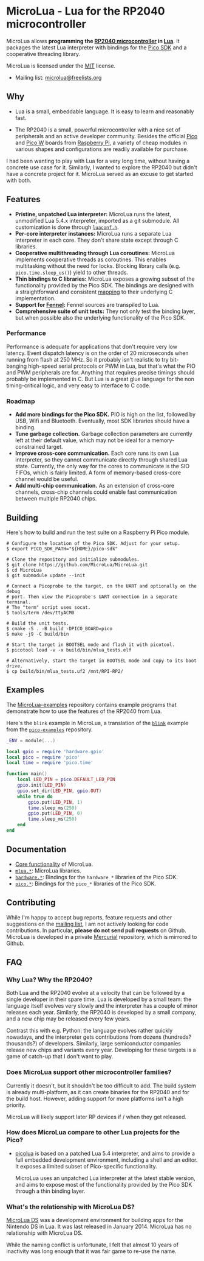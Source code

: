 # MicroLua - Lua for the RP2040 microcontroller

<!-- Copyright 2023 Remy Blank <remy@c-space.org> -->
<!-- SPDX-License-Identifier: MIT -->

MicroLua allows **programming the
[RP2040 microcontroller](https://www.raspberrypi.com/documentation/microcontrollers/rp2040.html)
in [Lua](https://www.lua.org/)**. It packages the latest Lua interpreter with
bindings for the [Pico SDK](https://github.com/raspberrypi/pico-sdk) and a
cooperative threading library.

MicroLua is licensed under the [MIT](LICENSE.md) license.

- Mailing list:
  [microlua@freelists.org](https://www.freelists.org/list/microlua)

## Why

- Lua is a small, embeddable language. It is easy to learn and reasonably fast.

- The RP2040 is a small, powerful microcontroller with a nice set of
  peripherals and an active developer community. Besides the official
  [Pico](https://www.raspberrypi.com/documentation/microcontrollers/raspberry-pi-pico.html#technical-specification)
  and
  [Pico W](https://www.raspberrypi.com/documentation/microcontrollers/raspberry-pi-pico.html#raspberry-pi-pico-w-and-pico-wh)
  boards from
  [Raspberry Pi](https://www.raspberrypi.com/), a variety of cheap modules in
  various shapes and configurations are readily available for purchase.

I had been wanting to play with Lua for a very long time, without having a
concrete use case for it. Similarly, I wanted to explore the RP2040 but didn't
have a concrete project for it. MicroLua served as an excuse to get started with
both.

## Features

- **Pristine, unpatched Lua interpreter:** MicroLua runs the latest,
  unmodified Lua 5.4.x interpreter, imported as a git submodule. All
  customization is done through [`luaconf.h`](core/luaconf.in.h).
- **Per-core interpreter instances:** MicroLua runs a separate Lua interpreter
  in each core. They don't share state except through C libraries.
- **Cooperative multithreading through Lua coroutines:** MicroLua implements
  cooperative threads as coroutines. This enables multitasking without the need
  for locks. Blocking library calls (e.g. `pico.time.sleep_us()`) yield to
  other threads.
- **Thin bindings to C libraries:** MicroLua exposes a growing subset of the
  functionality provided by the Pico SDK. The bindings are designed with a
  straightforward and consistent [mapping](docs/core.md#binding-conventions) to
  their underlying C implementation.
- **Support for [Fennel](https://fennel-lang.org/):** Fennel sources are
  transpiled to Lua.
- **Comprehensive suite of unit tests:** They not only test the binding layer,
  but when possible also the underlying functionality of the Pico SDK.

### Performance

Performance is adequate for applications that don't require very low latency.
Event dispatch latency is on the order of 20 microseconds when running from
flash at 250 MHz. So it probably isn't realistic to try bit-banging high-speed
serial protocols or PWM in Lua, but that's what the PIO and PWM peripherals are
for. Anything that requires precise timings should probably be implemented in C.
But Lua is a great glue language for the non timing-critical logic, and very
easy to interface to C code.

### Roadmap

- **Add more bindings for the Pico SDK.** PIO is high on the list, followed by
  USB, Wifi and Bluetooth. Eventually, most SDK libraries should have a binding.
- **Tune garbage collection.** Garbage collection parameters are currently left
  at their default value, which may not be ideal for a memory-constrained
  target.
- **Improve cross-core communication.** Each core runs its own Lua interpreter,
  so they cannot communicate directly through shared Lua state. Currently, the
  only way for the cores to communicate is the SIO FIFOs, which is fairly
  limited. A form of memory-based cross-core channel would be useful.
- **Add multi-chip communication.** As an extension of cross-core channels,
  cross-chip channels could enable fast communication between multiple RP2040
  chips.

## Building

Here's how to build and run the test suite on a Raspberry Pi Pico module.

```shell
# Configure the location of the Pico SDK. Adjust for your setup.
$ export PICO_SDK_PATH="${HOME}/pico-sdk"

# Clone the repository and initialize submodules.
$ git clone https://github.com/MicroLua/MicroLua.git
$ cd MicroLua
$ git submodule update --init

# Connect a Picoprobe to the target, on the UART and optionally on the debug
# port. Then view the Picoprobe's UART connection in a separate terminal.
# The "term" script uses socat.
$ tools/term /dev/ttyACM0

# Build the unit tests.
$ cmake -S . -B build -DPICO_BOARD=pico
$ make -j9 -C build/bin

# Start the target in BOOTSEL mode and flash it with picotool.
$ picotool load -v -x build/bin/mlua_tests.elf

# Alternatively, start the target in BOOTSEL mode and copy to its boot drive.
$ cp build/bin/mlua_tests.uf2 /mnt/RPI-RP2/
```

## Examples

The [MicroLua-examples](https://github.com/MicroLua/MicroLua-examples)
repository contains example programs that demonstrate how to use the features of
the RP2040 from Lua.

Here's the `blink` example in MicroLua, a translation of the
[`blink`](https://github.com/raspberrypi/pico-examples/tree/master/blink)
example from the [`pico-examples`](https://github.com/raspberrypi/pico-examples)
repository.

```lua
_ENV = module(...)

local gpio = require 'hardware.gpio'
local pico = require 'pico'
local time = require 'pico.time'

function main()
    local LED_PIN = pico.DEFAULT_LED_PIN
    gpio.init(LED_PIN)
    gpio.set_dir(LED_PIN, gpio.OUT)
    while true do
        gpio.put(LED_PIN, 1)
        time.sleep_ms(250)
        gpio.put(LED_PIN, 0)
        time.sleep_ms(250)
    end
end
```

## Documentation

- [Core functionality](docs/core.md) of MicroLua.
- [`mlua.*`](docs/mlua.md): MicroLua libraries.
- [`hardware.*`](docs/hardware.md): Bindings for the `hardware_*` libraries of
  the Pico SDK.
- [`pico.*`](docs/pico.md): Bindings for the `pico_*` libraries of the Pico SDK.

## Contributing

While I'm happy to accept bug reports, feature requests and other suggestions on
the [mailing list](https://www.freelists.org/list/microlua), I am not actively
looking for code contributions. In particular, **please do not send pull
requests** on Github. MicroLua is developed in a private
[Mercurial](https://www.mercurial-scm.org/) repository, which is mirrored to
Github.

## FAQ

### Why Lua? Why the RP2040?

Both Lua and the RP2040 evolve at a velocity that can be followed by a single
developer in their spare time. Lua is developed by a small team: the language
itself evolves very slowly and the interpreter has a couple of minor releases
each year. Similarly, the RP2040 is developed by a small company, and a new chip
may be released every few years.

Contrast this with e.g. Python: the language evolves rather quickly nowadays,
and the interpreter gets contributions from dozens (hundreds? thousands?) of
developers. Similarly, large semiconductor companies release new chips and
variants every year. Developing for these targets is a game of catch-up that I
don't want to play.

### Does MicroLua support other microcontroller families?

Currently it doesn't, but it shouldn't be too difficult to add. The build system
is already multi-platform, as it can create binaries for the RP2040 and for the
build host. However, adding support for more platforms isn't a high priority.

MicroLua will likely support later RP devices if / when they get released.

### How does MicroLua compare to other Lua projects for the Pico?

- [picolua](https://github.com/kevinboone/luapico) is based on a patched Lua 5.4
  interpreter, and aims to provide a full embedded development environment,
  including a shell and an editor. It exposes a limited subset of Pico-specific functionality.

  MicroLua uses an unpatched Lua interpreter at the latest stable version, and
  aims to expose most of the functionality provided by the Pico SDK through a
  thin binding layer.

### What's the relationship with MicroLua DS?

[MicroLua DS](https://sourceforge.net/projects/microlua/) was a development
environment for building apps for the Nintendo DS in Lua. It was last released
in January 2014. MicroLua has no relationship with MicroLua DS.

While the naming conflict is unfortunate, I felt that almost 10 years of
inactivity was long enough that it was fair game to re-use the name.
